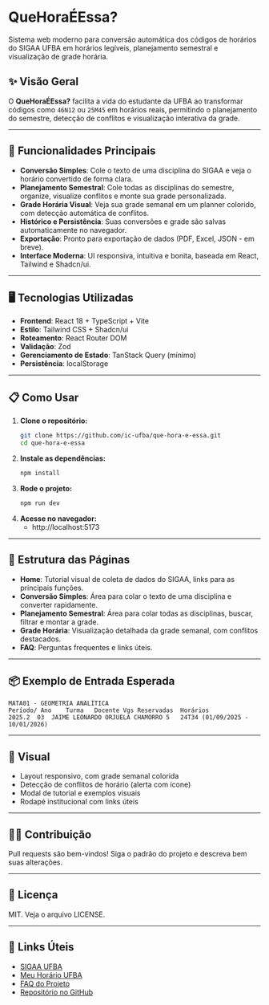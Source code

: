 # QueHoraÉEssa?

Sistema web moderno para conversão automática dos códigos de horários do SIGAA UFBA em horários legíveis, planejamento semestral e visualização de grade horária.

## ✨ Visão Geral

O **QueHoraÉEssa?** facilita a vida do estudante da UFBA ao transformar códigos como `46N12` ou `25M45` em horários reais, permitindo o planejamento do semestre, detecção de conflitos e visualização interativa da grade.

---

## 🚀 Funcionalidades Principais

- **Conversão Simples**: Cole o texto de uma disciplina do SIGAA e veja o horário convertido de forma clara.
- **Planejamento Semestral**: Cole todas as disciplinas do semestre, organize, visualize conflitos e monte sua grade personalizada.
- **Grade Horária Visual**: Veja sua grade semanal em um planner colorido, com detecção automática de conflitos.
- **Histórico e Persistência**: Suas conversões e grade são salvas automaticamente no navegador.
- **Exportação**: Pronto para exportação de dados (PDF, Excel, JSON - em breve).
- **Interface Moderna**: UI responsiva, intuitiva e bonita, baseada em React, Tailwind e Shadcn/ui.

---

## 🖥️ Tecnologias Utilizadas

- **Frontend**: React 18 + TypeScript + Vite
- **Estilo**: Tailwind CSS + Shadcn/ui
- **Roteamento**: React Router DOM
- **Validação**: Zod
- **Gerenciamento de Estado**: TanStack Query (mínimo)
- **Persistência**: localStorage

---

## 📋 Como Usar

1. **Clone o repositório:**
   ```bash
   git clone https://github.com/ic-ufba/que-hora-e-essa.git
   cd que-hora-e-essa
   ```
2. **Instale as dependências:**
   ```bash
   npm install
   ```
3. **Rode o projeto:**
   ```bash
   npm run dev
   ```
4. **Acesse no navegador:**
   - http://localhost:5173

---

## 📝 Estrutura das Páginas

- **Home**: Tutorial visual de coleta de dados do SIGAA, links para as principais funções.
- **Conversão Simples**: Área para colar o texto de uma disciplina e converter rapidamente.
- **Planejamento Semestral**: Área para colar todas as disciplinas, buscar, filtrar e montar a grade.
- **Grade Horária**: Visualização detalhada da grade semanal, com conflitos destacados.
- **FAQ**: Perguntas frequentes e links úteis.

---

## 📦 Exemplo de Entrada Esperada

```
MATA01 - GEOMETRIA ANALÍTICA
Período/ Ano	Turma	Docente	Vgs Reservadas	Horários
2025.2	03	JAIME LEONARDO ORJUELA CHAMORRO	5	24T34 (01/09/2025 - 10/01/2026)
```

---

## 🎨 Visual

- Layout responsivo, com grade semanal colorida
- Detecção de conflitos de horário (alerta com ícone)
- Modal de tutorial e exemplos visuais
- Rodapé institucional com links úteis

---

## 👨‍💻 Contribuição

Pull requests são bem-vindos! Siga o padrão do projeto e descreva bem suas alterações.

---

## 📄 Licença

MIT. Veja o arquivo LICENSE.

---

## 🔗 Links Úteis

- [SIGAA UFBA](https://sigaa.ufba.br/sigaa/public/home.jsf)
- [Meu Horário UFBA](https://www.meuhorarioufba.com.br/)
- [FAQ do Projeto](/faq)
- [Repositório no GitHub](https://github.com/ic-ufba/que-hora-e-essa.git)
